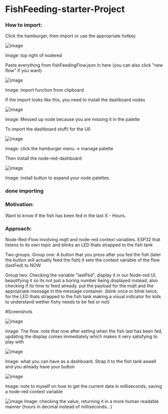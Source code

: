 # FishFeeding-starter-Project
### How to import:
Click the hamburger, then import or use the appropriate hotkey

![image](https://github.com/user-attachments/assets/3ac86fb6-f7cf-4a79-895f-5d299d21e469)

Image: top right of nodered

Paste everything from fishFeedingFlow.json in here (you can also click "new flow" if you want)

![image](https://github.com/user-attachments/assets/e954f18b-0034-4a71-844b-bcc05d1fb7e6)

Image: import function from clipboard


If the import looks like this, you need to install the dashboard nodes

![image](https://github.com/user-attachments/assets/6fb786d2-bbaa-4d04-b3dc-c1cb42184b3e)


Image: Messed up node because you are missing it in the palette


To import the dashboard stuff( for the UI)


![image](https://github.com/user-attachments/assets/0e51cd70-dcd4-4bd1-bcc5-0eb6010f864d)

image: click the hamburger menu -> manage palette


Then install the node-red-dashboard

![image](https://github.com/user-attachments/assets/6d112bbc-d590-41d9-a16a-e4fd56535363)

Image: install button to expand your node palettes. 
### done importing

### Motivation: 
Want to know if the fish has been fed in the last X - Hours. 
### Approach:
Node-Red-Flow involving mqtt and node-red context variables. 
ESP32 that listens to its own topic and blinks an LED thats strapped to the fish tank

Two groups. Group one: 
A button that you press after you fed the fish (later the button will actually feed the fish)
it sets the context variable of the flow (lastFed) to NOW

Group two: 
Checking the variable "lastFed", display it in our Node-red UI, beautifying it so its not just a boring number being displayed instead, also checking if its time to feed already. put the payload for the mqtt and the appropriate message in the message container. (blink once or blink twice, for the LED thats strapped to the fish tank making a visual indicator for kids to understand wether fishy needs to be fed or not)

#Sceenshots

![image](https://github.com/user-attachments/assets/1c6ad450-3d9f-4504-b775-674834ea0680)

Image: The flow. note that now after setting when the fish last has been fed, updating the display comes immediately which makes it very satisfying to play with

![image](https://github.com/user-attachments/assets/8ad89da5-19bc-4479-8beb-b4063210f648)

Image: what you can have as a dashboard. Strap it to the fish tank aswell and you already have your button

![image](https://github.com/user-attachments/assets/7ad39835-cd82-4eb4-afea-18d1a46fb848)

Image: note to myself on how to get the current date in milliseconds, saving a node-red context variable

![image](https://github.com/user-attachments/assets/53560adf-ef7a-4528-99b6-efb3f0adbcf0)
Image: checking the value, returning it in a more human readable manner (hours in decimal instead of milliseconds...)
